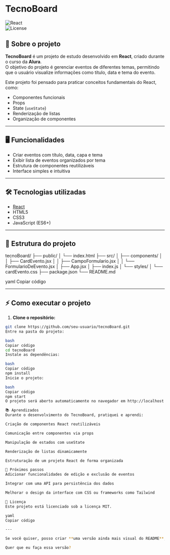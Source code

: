# TecnoBoard

![React](https://img.shields.io/badge/React-18.2.0-blue)  
![License](https://img.shields.io/badge/license-MIT-green)

## 🚀 Sobre o projeto

**TecnoBoard** é um projeto de estudo desenvolvido em **React**, criado durante o curso da **Alura**.  
O objetivo do projeto é gerenciar eventos de diferentes temas, permitindo que o usuário visualize informações como título, data e tema do evento.

Este projeto foi pensado para praticar conceitos fundamentais do React, como:

- Componentes funcionais
- Props
- State (`useState`)
- Renderização de listas
- Organização de componentes

---

## 🖥️ Funcionalidades

- Criar eventos com título, data, capa e tema
- Exibir lista de eventos organizados por tema
- Estrutura de componentes reutilizáveis
- Interface simples e intuitiva

---

## 🛠️ Tecnologias utilizadas

- [React](https://reactjs.org/)
- HTML5
- CSS3
- JavaScript (ES6+)

---

## 📁 Estrutura do projeto

tecnoBoard/
├── public/
│ └── index.html
├── src/
│ ├── components/
│ │ ├── CardEvento.jsx
│ │ ├── CampoFormulario.jsx
│ │ └── FormularioDeEvento.jsx
│ ├── App.jsx
│ ├── index.js
│ └── styles/
│ └── cardEvento.css
├── package.json
└── README.md

yaml
Copiar código

---

## ⚡ Como executar o projeto

1. **Clone o repositório:**

```bash
git clone https://github.com/seu-usuario/tecnoBoard.git
Entre na pasta do projeto:

bash
Copiar código
cd tecnoBoard
Instale as dependências:

bash
Copiar código
npm install
Inicie o projeto:

bash
Copiar código
npm start
O projeto será aberto automaticamente no navegador em http://localhost:3000.

📚 Aprendizados
Durante o desenvolvimento do TecnoBoard, pratiquei e aprendi:

Criação de componentes React reutilizáveis

Comunicação entre componentes via props

Manipulação de estados com useState

Renderização de listas dinamicamente

Estruturação de um projeto React de forma organizada

📌 Próximos passos
Adicionar funcionalidades de edição e exclusão de eventos

Integrar com uma API para persistência dos dados

Melhorar o design da interface com CSS ou frameworks como Tailwind

📝 Licença
Este projeto está licenciado sob a licença MIT.

yaml
Copiar código

---

Se você quiser, posso criar **uma versão ainda mais visual do README**, com GIF mostrando a aplicação funcionando, badges de aprendizado e destaque das funcionalidades, que fica ótimo para postar no GitHub e LinkedIn.  

Quer que eu faça essa versão?
